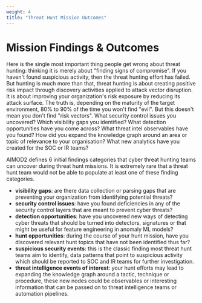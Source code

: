 ```yaml
---
weight: 4
title: "Threat Hunt Mission Outcomes"
---
```


# Mission Findings & Outcomes

Here is the single most important thing people get wrong about threat hunting: thinking it is merely about "finding signs of compromise". If you haven't found suspicious activity, then the threat hunting effort has failed. But hunting is much more than that, threat hunting is about creating positive risk impact through discovery activities applied to attack vector disruption. It is about improving your organization's risk exposure by reducing its attack surface. The truth is, depending on the maturity of the target environment, 80% to 90% of the time you won't find "evil". But this doesn't mean you don't find "risk vectors". What security control issues you uncovered? Which visibility gaps you identified? What detection opportunities have you come across? What threat intel observables have you found? How did you expand the knowledge graph around an area or topic of relevance to your organisation? What new analytics have you created for the SOC or IR teams?

AIMOD2 defines 6 initial findings categories that cyber threat hunting teams can uncover during threat hunt missions. It is extremely rare that a threat hunt team would not be able to populate at least one of these finding categories.

- **visibility gaps**: are there data collection or parsing gaps that are preventing your organization from identifying potential threats?
- **security control issues**: have you found deficiencies in any of the security control layers that are meant to prevent cyber threats?
- **detection opportunities**: have you uncovered new ways of detecting cyber threats that should be turned into detectors, signatures or that might be useful for feature engineering in anomaly ML models?
- **hunt opportunities**: during the course of your hunt mission, have you discovered relevant hunt topics that have not been identified thus far?
- **suspicious security events**: this is the classic finding most threat hunt teams aim to identify, data patterns that point to suspicious activity which should be reported to SOC and IR teams for further investigation.
- **threat intelligence events of interest**: your hunt efforts may lead to expanding the knowledge graph around a tactic, technique or procedure, these new nodes could be observables or interesting information that can be passed on to threat intelligence teams or automation pipelines.